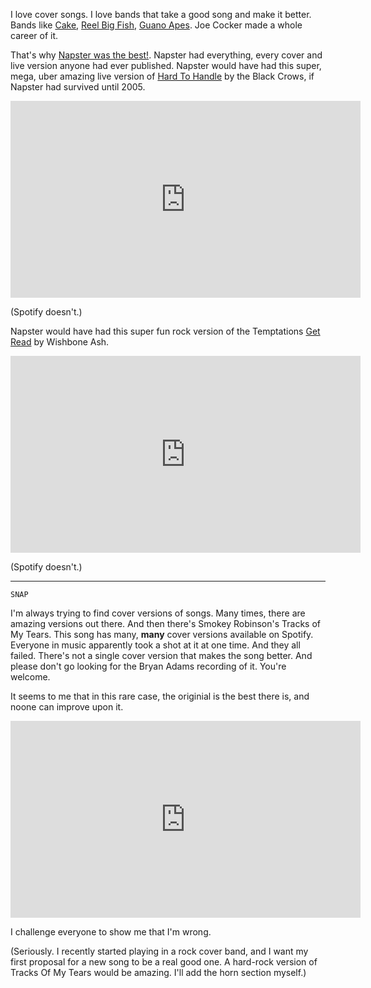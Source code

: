 <!--
.. title: The Tracks Of My Tears
.. slug: the-tracks-of-my-tears
.. date: 2020-08-08 08:08:08 UTC+02:00
.. tags: 
.. category: 
.. link: 
.. description: 
.. type: text
-->

I love cover songs. I love bands that take a good song and make it better. Bands like [Cake](https://www.youtube.com/watch?v=f9rCUQjmkxU), [Reel Big Fish](https://www.youtube.com/watch?v=QHpU0ZfXZ_g), [Guano Apes](https://www.youtube.com/watch?v=Q9jJufz9RNE). Joe Cocker made a whole career of it.

That's why [Napster was the best!](link://slug/hard-to-handle). Napster had everything, every cover and live version anyone had ever published. Napster would have had this super, mega, uber amazing live version of [Hard To Handle](link://slug/hard-to-handle) by the Black Crows, if Napster had survived until 2005.

<div class="video-container">
<iframe width="560" height="315" src="https://www.youtube.com/embed/ilFOdcrLvHo?start=3" frameborder="0" allow="accelerometer; autoplay; encrypted-media; gyroscope; picture-in-picture" allowfullscreen></iframe>
</div>

(Spotify doesn't.)

Napster would have had this super fun rock version of the Temptations [Get Read](https://www.youtube.com/watch?v=PV97roslmt0) by Wishbone Ash.

<div class="video-container">
<iframe width="560" height="315" src="https://www.youtube.com/embed/NLqyFH6wo4k" frameborder="0" allow="accelerometer; autoplay; encrypted-media; gyroscope; picture-in-picture" allowfullscreen></iframe>
</div>

(Spotify doesn't.)

***

<code>SNAP</code>

I'm always trying to find cover versions of songs. Many times, there are amazing versions out there. And then there's Smokey Robinson's Tracks of My Tears. This song has many, **many** cover versions available on Spotify. Everyone in music apparently took a shot at it at one time. And they all failed. There's not a single cover version that makes the song better. And please don't go looking for the Bryan Adams recording of it. You're welcome.

It seems to me that in this rare case, the originial is the best there is, and noone can improve upon it.

<div class="video-container">
<iframe width="560" height="315" src="https://www.youtube.com/embed/rNS6D4hSQdA" frameborder="0" allow="accelerometer; autoplay; encrypted-media; gyroscope; picture-in-picture" allowfullscreen></iframe>
</div>

I challenge everyone to show me that I'm wrong.

(Seriously. I recently started playing in a rock cover band, and I want my first proposal for a new song to be a real good one. A hard-rock version of Tracks Of My Tears would be amazing. I'll add the horn section myself.)
